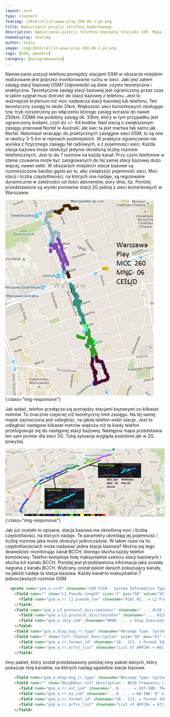 ```yaml
---
layout: post
type: standard
featimg: /2016/cellid-wawa-play-260-06-2-p4.png
title: Namierzanie pozycji telefonu komórkowego
description: Namierzanie pozycji telefonu pomiędzy stacjami GSM. Mapa zasięgu stacji bazowej GSM na przykladzie Warszawy. Pomiary pokazują jak często telefon zmienia stację bazową. Sieci 2G i 3G.
homedisplay: featimg
author: koala
image: /img/2016/cellid-wawa-play-260-06-2-p4.png
tags: [GSM, openbts]
category: [oprogramowanie]
---
```


Namierzanie pozycji telefonu pomiędzy stacjami GSM w obszarze miejskim realizowane jest poprzez monitorowanie ruchu w sieci. Jaki jest zatem zasięg stacji bazowej GSM? Odpowiedzi są dwie: czysto teoretyczna i praktyczna. Teoretycznie zasięg stacji bazowej jest ograniczony przez czas w jakim sygnał musi dotrzeć do stacji bazowej z telefonu. Jest to ważniejsze kryterium niż moc nadawcza stacji bazowej lub telefonu. Ten teoretyczny zasięg to około 31km. Większość sieci komórkowych obsługuje tzw. tryb rozszerzony po włączeniu którego zasięg wzrasta do nawet 250km. CDMA ma podobny zasięg ok. 33km, który w tym przypadku jest ograniczony kodami, czyli do +/- 64 kodów. Nad siecią o zwiększonym zasięgu pracował Nortel w Australii, ale siec ta jest martwa tak samo jak Nortel.
Natomiast wracając do praktycznych zasięgów sieci GSM, to są one w okolicy  3-5 km w rejonach podmiejskich. W praktyce ograniczenie nie wynika z fizycznego zasięgu fal radiowych, a z pojemności sieci. Każda stacja bazowa może obsłużyć jedynie określoną liczbę rozmów telefonicznych. Jest to do 7 rozmów na każdy kanał. Przy czym telefonów w stanie czuwania może być zalogowanych do tej samej stacji bazowej dużo więcej, nawet setki. W obszarach miejskich stacje bazowe są rozmieszczone bardzo gęsto po to, aby zwiększyć pojemność sieci. Moc stacji i liczba częstotliwości, na których ona nadaje, są regulowane dynamicznie w zależności od ilości abonentów, pory dnia, itp. Poniżej przedstawione są wyniki pomiarów stacji 2G jednej z sieci komórkowych w Warszawie.

![cellid-wawa-play-260-06-2](/img/2016/cellid-wawa-play-260-06-2-p3.png){:class="img-responsive"}

Jak widać, telefon przełącza się pomiędzy stacjami bazowymi co kilkaset metrów. To znacznie częściej niż teoretyczny limit zasięgu. Na tej samej mapie zaznaczona jest odległość, na jakiej telefon widzi stacje. Jest to odległość następne kilkaset metrów większa niż ta kiedy telefon przelogowuje się do następnej stacji bazowej. Następna mapa przedstawia ten sam pomiar dla sieci 3G. Tutaj sytuacja wygląda podobnie jak w 2G powyżej.

![cellid-wawa-play-260-06-3](/img/2016/cellid-wawa-play-260-06-3-p2.png){:class="img-responsive"}

Jak już zostało to opisane, stacja bazowa ma określoną moc i liczbę częstotliwości, na których nadaje. Te parametry określają jej pojemność i liczbę rozmów jaka może obsłużyć jednocześnie. W takim razie na ilu częstotliwościach może nadawać jedna stacja bazowa? Można się tego dowiedzieć monitorując kanał BCCH, którego słucha każdy telefon komórkowy. Telefon kompiluje listę maksymalnie sześciu stacji bazowych i słucha ich kanału BCCH. Poniżej jest przedstawiona informacja jaka została nagrana z kanału BCCH. Wybrany został pakiet danych pokazujący kanały, na jakich nadaje ta stacja bazowa. Każdy kanał to maksymalnie 7 jednoczesnych rozmów GSM.

``` html
  <proto name="gsm_a.ccch" showname="GSM CCCH - System Information Type 1" size="23" pos="58">
    <field name="" show="L2 Pseudo Length" size="1" pos="58" value="55">
      <field name="gsm_a.rr.l2_pseudo_len" showname="0101 01.. = L2 Pseudo Length value: 21" size="1" pos="58" show="21" value="15" unmaskedvalue="55"/>
    </field>
    <field name="gsm_a.L3_protocol_discriminator" showname=".... 0110 = Protocol discriminator: Radio Resources Management messages (0x06)" size="1" pos="59" show="0x00000006" value="6" unmaskedvalue="06">
      <field name="gsm_a.L3_protocol_discriminator" showname=".... 0110 = Protocol discriminator: Radio Resources Management messages (0x06)" size="1" pos="59" show="0x00000006" value="6" unmaskedvalue="06"/>
      <field name="gsm_a.skip.ind" showname="0000 .... = Skip Indicator: No indication of selected PLMN (0)" size="1" pos="59" show="0" value="0" unmaskedvalue="06"/>
    </field>
    <field name="gsm_a.dtap.msg_rr_type" showname="Message Type: System Information Type 1" size="1" pos="60" show="0x00000019" value="19"/>
    <field name="" show="Cell Channel Description" size="16" pos="61" value="8f4aff80100000000000000000000000">
      <field name="gsm_a.rr.format_id" showname="10.. 111. = Format Identifier: variable bit map (0x47)" size="1" pos="61" show="0x00000047" value="47" unmaskedvalue="8f"/>
      <field name="gsm_a.rr.arfcn_list" showname="List of ARFCNs = 661 662 663 664 665 666 667 668 669 680" size="16" pos="61" show="8f:4a:ff:80:10:00:00:00:00:00:00:00:00:00:00:00" value="8f4aff80100000000000000000000000"/>
    </field>
```

Inny pakiet, który został przedstawiony poniżej inny pakiet danych, który pokazuje listę kanałów, na których nadają sąsiednie stacje bazowe.

``` html
    <field name="gsm_a.dtap.msg_rr_type" showname="Message Type: System Information Type 2" size="1" pos="60" show="0x0000001a" value="1a"/>
    <field name="" show="Neighbour Cell Description - BCCH Frequency List" size="16" pos="61" value="8f501e18000000000000000000000000">
      <field name="gsm_a.rr.ext_ind" showname="..0. .... = EXT-IND: The information element carries the complete BA (0)" size="1" pos="61" show="0" value="0" unmaskedvalue="8f"/>
      <field name="gsm_a.rr.ba_ind" showname="...0 .... = BA-IND: 0" size="1" pos="61" show="0" value="8f"/>
      <field name="gsm_a.rr.format_id" showname="10.. 111. = Format Identifier: variable bit map (0x47)" size="1" pos="61" show="0x00000047" value="47" unmaskedvalue="8f"/>
      <field name="gsm_a.rr.arfcn_list" showname="List of ARFCNs = 672 675 676 677 678 683 684" size="16" pos="61" show="8f:50:1e:18:00:00:00:00:00:00:00:00:00:00:00:00" value="8f501e18000000000000000000000000"/>
    </field>
```
